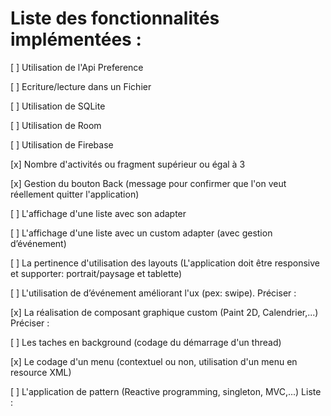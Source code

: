 # Liste des fonctionnalités implémentées :
[ ] Utilisation de l'Api Preference

[ ] Ecriture/lecture dans un Fichier

[ ] Utilisation de SQLite

[ ] Utilisation de Room

[ ] Utilisation de Firebase

[x] Nombre d'activités ou fragment supérieur ou égal à 3

[x] Gestion du bouton Back (message pour confirmer que l'on veut réellement quitter l'application)

[ ] L'affichage d'une liste avec son adapter

[ ] L'affichage d'une liste avec un custom adapter (avec gestion d’événement)

[ ] La pertinence d'utilisation des layouts (L'application doit être responsive et supporter: portrait/paysage et tablette)

[ ] L'utilisation de d’événement améliorant l'ux (pex: swipe). Préciser :

[x] La réalisation de composant graphique custom (Paint 2D, Calendrier,...) Préciser :

[ ] Les taches en background (codage du démarrage d'un thread)

[x] Le codage d'un menu (contextuel ou non, utilisation d'un menu en resource XML)

[ ] L'application de pattern (Reactive programming, singleton, MVC,...) Liste :
